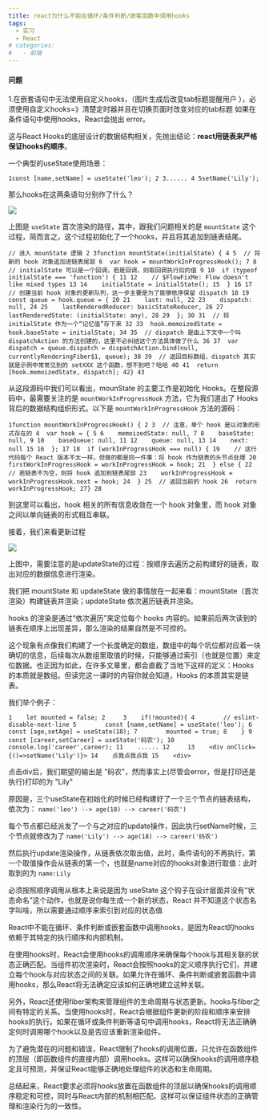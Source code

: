```yaml
---
title: react为什么不能在循环/条件判断/嵌套函数中调用hooks
tags:
  - 实习
  - React
# categories:
#   - 前端
---
```

#### 问题
1.在嵌套语句中无法使用自定义hooks，（图片生成后改变tab标题提醒用户
），必须使用自定义hooks=》清楚定时器并且在切换页面时改变对应的tab标题
如果在条件语句中使用hooks，React会抛出 error。

这与React Hooks的底层设计的数据结构相关，先抛出结论：**react用链表来严格保证hooks的顺序**。

一个典型的useState使用场景：

```1const [name,setName] = useState('leo'); 2 3...... 4 5setName('Lily');```

那么hooks在这两条语句分别作了什么？

![](https://i3.wp.com/pic.rmb.bdstatic.com/bjh/89d2fa7124b06495bbbfd4b5758bd6e5.png)

上图是 `useState` 首次渲染的路径，其中，跟我们问题相关的是 `mountState` 这个过程，简而言之，这个过程初始化了一个hooks，并且将其追加到链表结尾。

``` tsx
// 进入 mounState 逻辑 2 3function mountState(initialState) { 4 5  // 将新的 hook 对象追加进链表尾部 6  var hook = mountWorkInProgressHook(); 7 8  // initialState 可以是一个回调，若是回调，则取回调执行后的值 9 10  if (typeof initialState === 'function') { 11 12    // $FlowFixMe: Flow doesn't like mixed types 13 14    initialState = initialState(); 15  } 16 17  // 创建当前 hook 对象的更新队列，这一步主要是为了能够依序保留 dispatch 18 19  const queue = hook.queue = { 20 21    last: null, 22 23    dispatch: null, 24 25    lastRenderedReducer: basicStateReducer, 26 27    lastRenderedState: (initialState: any), 28 29  }; 30 31  // 将 initialState 作为一个“记忆值”存下来 32 33  hook.memoizedState = hook.baseState = initialState; 34 35  // dispatch 是由上下文中一个叫 dispatchAction 的方法创建的，这里不必纠结这个方法具体做了什么 36 37  var dispatch = queue.dispatch = dispatchAction.bind(null, currentlyRenderingFiber$1, queue); 38 39  // 返回目标数组，dispatch 其实就是示例中常常见到的 setXXX 这个函数，想不到吧？哈哈 40 41  return [hook.memoizedState, dispatch]; 42} 43

```

从这段源码中我们可以看出，mounState 的主要工作是初始化 Hooks。在整段源码中，最需要关注的是 `mountWorkInProgressHook` 方法，它为我们道出了 Hooks 背后的数据结构组织形式。以下是 `mountWorkInProgressHook` 方法的源码：

```tsx
1function mountWorkInProgressHook() { 2 3  // 注意，单个 hook 是以对象的形式存在的 4  var hook = { 5 6    memoizedState: null, 7 8    baseState: null, 9 10    baseQueue: null, 11 12    queue: null, 13 14    next: null 15 16  }; 17 18  if (workInProgressHook === null) { 19    // 这行代码每个 React 版本不太一样，但做的都是同一件事：将 hook 作为链表的头节点处理 20    firstWorkInProgressHook = workInProgressHook = hook; 21  } else { 22    // 若链表不为空，则将 hook 追加到链表尾部 23    workInProgressHook = workInProgressHook.next = hook; 24  } 25  // 返回当前的 hook 26  return workInProgressHook; 27} 28
```

到这里可以看出，hook 相关的所有信息收敛在一个 hook 对象里，而 hook 对象之间以单向链表的形式相互串联。

接着，我们来看更新过程

![](https://i3.wp.com/pic.rmb.bdstatic.com/bjh/1cc5bd4c72e4f22d1aa828df3c831f2d.png)

上图中，需要注意的是updateState的过程：按顺序去遍历之前构建好的链表，取出对应的数据信息进行渲染。

我们把 mountState 和 updateState 做的事情放在一起来看：mountState（首次渲染）构建链表并渲染；updateState 依次遍历链表并渲染。

hooks 的渲染是通过“依次遍历”来定位每个 hooks 内容的。如果前后两次读到的链表在顺序上出现差异，那么渲染的结果自然是不可控的。

这个现象有点像我们构建了一个长度确定的数组，数组中的每个坑位都对应着一块确切的信息，后续每次从数组里取值的时候，只能够通过索引（也就是位置）来定位数据。也正因为如此，在许多文章里，都会直截了当地下这样的定义：Hooks 的本质就是数组。但读完这一课时的内容你就会知道，Hooks 的本质其实是链表。

我们举个例子：

```tsx
1    let mounted = false; 2     3    if(!mounted){ 4        // eslint-disable-next-line 5        const [name,setName] = useState('leo'); 6        const [age,setAge] = useState(18); 7        mounted = true; 8    } 9    const [career,setCareer] = useState('码农'); 10    console.log('career',career); 11    ...... 12     13    <div onClick={()=>setName('Lily')}> 14    点我点我点我 15    <div>
```

点击div后，我们期望的输出是 "码农"，然而事实上(尽管会error，但是打印还是执行)打印的为 "Lily"

原因是，三个useState在初始化的时候已经构建好了一个三个节点的链表结构，依次为： `name('leo') --> age(18) --> career('码农')`

每个节点都已经派发了一个与之对应的update操作，因此执行setName时候，三个节点就修改为了 `name('Lily') --> age(18) --> career('码农')`

然后执行update渲染操作，从链表依次取出值，此时，条件语句的不再执行，第一个取值操作会从链表的第一个，也就是name对应的hooks对象进行取值：此时取到的为 `name:Lily`

必须按照顺序调用从根本上来说是因为 useState 这个钩子在设计层面并没有“状态命名”这个动作，也就是说你每生成一个新的状态，React 并不知道这个状态名字叫啥，所以需要通过顺序来索引到对应的状态值


React中不能在循环、条件判断或嵌套函数中调用hooks，是因为React的hooks依赖于其特定的执行顺序和内部机制。

在使用hooks时，React会使用hooks的调用顺序来确保每个hook与其相关联的状态正确匹配。当组件初次渲染时，React会按照hooks的定义顺序执行它们，并建立每个hook与对应状态之间的关联。如果允许在循环、条件判断或嵌套函数中调用hooks，那么React将无法确定应该如何正确地建立这种关联。

另外，React还使用fiber架构来管理组件的生命周期与状态更新。hooks与fiber之间有特定的关系。当使用hooks时，React会根据组件更新的阶段和顺序来安排hooks的执行。如果在循环或条件判断等语句中调用hooks，React将无法正确确定何时调用哪个hook以及是否应该重新渲染组件。

为了避免潜在的问题和错误，React限制了hooks的调用位置，只允许在函数组件的顶层（即函数组件的直接内部）调用hooks。这样可以确保hooks的调用顺序稳定且可预测，并保证React能够正确地处理组件的状态和生命周期。

总结起来，React要求必须将hooks放置在函数组件的顶层以确保hooks的调用顺序稳定和可控，同时与React内部的机制相匹配。这样可以保证组件状态的正确管理和渲染行为的一致性。